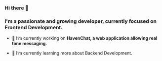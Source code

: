 ### Hi there 👋
<h3 align="left">I'm a passionate and growing developer, currently focused on Frontend Development.</h3>

- 🔭 I’m currently working on **HavenChat, a web application allowing real time messaging.**

- 🌱 I’m currently learning more about Backend Development.
